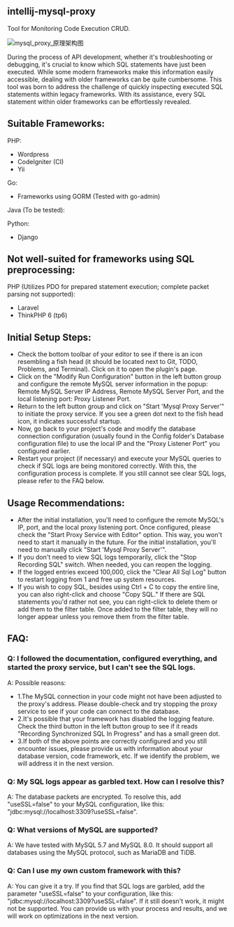 ## intellij-mysql-proxy
Tool for Monitoring Code Execution CRUD.

![mysql_proxy_原理架构图](https://github.com/huangcong12/intellij-mysql-proxy/assets/2867782/d4d0358a-842a-4feb-9466-5193e43f9eb2)

During the process of API development, whether it's troubleshooting or debugging, it's crucial to know which SQL statements have just been executed. While some modern frameworks make this information easily accessible, dealing with older frameworks can be quite cumbersome. This tool was born to address the challenge of quickly inspecting executed SQL statements within legacy frameworks. With its assistance, every SQL statement within older frameworks can be effortlessly revealed.


## Suitable Frameworks:
PHP:
- Wordpress
- CodeIgniter (CI)
- Yii

Go:
- Frameworks using GORM (Tested with go-admin)

Java (To be tested):

Python:
- Django

## Not well-suited for frameworks using SQL preprocessing:
PHP (Utilizes PDO for prepared statement execution; complete packet parsing not supported):
- Laravel
- ThinkPHP 6 (tp6)

## Initial Setup Steps:
- Check the bottom toolbar of your editor to see if there is an icon resembling a fish head (it should be located next to Git, TODO, Problems, and Terminal). Click on it to open the plugin's page.
- Click on the "Modify Run Configuration" button in the left button group and configure the remote MySQL server information in the popup: Remote MySQL Server IP Address, Remote MySQL Server Port, and the local listening port: Proxy Listener Port.
- Return to the left button group and click on "Start 'Mysql Proxy Server'" to initiate the proxy service. If you see a green dot next to the fish head icon, it indicates successful startup.
- Now, go back to your project's code and modify the database connection configuration (usually found in the Config folder's Database configuration file) to use the local IP and the "Proxy Listener Port" you configured earlier.
- Restart your project (if necessary) and execute your MySQL queries to check if SQL logs are being monitored correctly. With this, the configuration process is complete. If you still cannot see clear SQL logs, please refer to the FAQ below.

## Usage Recommendations:
- After the initial installation, you'll need to configure the remote MySQL's IP, port, and the local proxy listening port. Once configured, please check the "Start Proxy Service with Editor" option. This way, you won't need to start it manually in the future. For the initial installation, you'll need to manually click "Start 'Mysql Proxy Server'".
- If you don't need to view SQL logs temporarily, click the "Stop Recording SQL" switch. When needed, you can reopen the logging.
- If the logged entries exceed 100,000, click the "Clear All Sql Log" button to restart logging from 1 and free up system resources.
- If you wish to copy SQL, besides using Ctrl + C to copy the entire line, you can also right-click and choose "Copy SQL." If there are SQL statements you'd rather not see, you can right-click to delete them or add them to the filter table. Once added to the filter table, they will no longer appear unless you remove them from the filter table.

## FAQ:
### Q: I followed the documentation, configured everything, and started the proxy service, but I can't see the SQL logs.
A: Possible reasons:
- 1.The MySQL connection in your code might not have been adjusted to the proxy's address. Please double-check and try stopping the proxy service to see if your code can connect to the database.
- 2.It's possible that your framework has disabled the logging feature. Check the third button in the left button group to see if it reads "Recording Synchronized SQL In Progress" and has a small green dot.
- 3.If both of the above points are correctly configured and you still encounter issues, please provide us with information about your database version, code framework, etc. If we identify the problem, we will address it in the next version.

### Q: My SQL logs appear as garbled text. How can I resolve this?
A: The database packets are encrypted. To resolve this, add "useSSL=false" to your MySQL configuration, like this: "jdbc:mysql://localhost:3309?useSSL=false".

### Q: What versions of MySQL are supported?
A: We have tested with MySQL 5.7 and MySQL 8.0. It should support all databases using the MySQL protocol, such as MariaDB and TiDB.

### Q: Can I use my own custom framework with this?
A: You can give it a try. If you find that SQL logs are garbled, add the parameter "useSSL=false" to your configuration, like this: "jdbc:mysql://localhost:3309?useSSL=false". If it still doesn't work, it might not be supported. You can provide us with your process and results, and we will work on optimizations in the next version.
